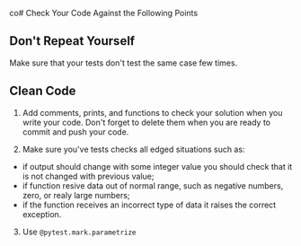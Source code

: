 co# Сheck Your Code Against the Following Points

## Don't Repeat Yourself

Make sure that your tests don't test the same case few times.

## Clean Code

1. Add comments, prints, and functions to check your solution when you write your code. 
Don't forget to delete them when you are ready to commit and push your code.

2. Make sure you've tests checks all edged situations such as:
* if output should change with some integer value you should 
check that it is not changed with previous value;
* if function resive data out of normal range, 
such as negative numbers, zero, or realy large numbers;
* if the function receives an incorrect type of data it raises the correct exception.

3. Use ```@pytest.mark.parametrize```
